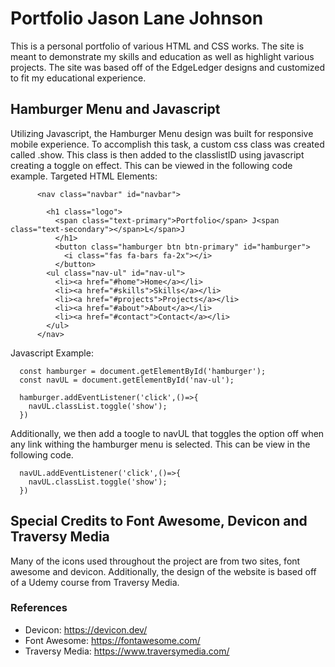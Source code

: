 # Portfolio Jason Lane Johnson
This is a personal portfolio of various HTML and CSS works.  The site is meant to demonstrate my skills and education as well as highlight various projects.  The site was based off of the EdgeLedger designs and customized to fit my educational experience.

## Hamburger Menu and Javascript
Utilizing Javascript, the Hamburger Menu design was built for responsive mobile experience.  To accomplish this task, a custom css class was created called .show.  This class is then added to the classlistID using javascript creating a toggle on effect.  This can be viewed in the following code example.
Targeted HTML Elements:
```
      <nav class="navbar" id="navbar">
        
        <h1 class="logo">
          <span class="text-primary">Portfolio</span> J<span class="text-secondary"></span>L</span>J
          </h1>
          <button class="hamburger btn btn-primary" id="hamburger">
            <i class="fas fa-bars fa-2x"></i>
          </button>
        <ul class="nav-ul" id="nav-ul">
          <li><a href="#home">Home</a></li>
          <li><a href="#skills">Skills</a></li>
          <li><a href="#projects">Projects</a></li>
          <li><a href="#about">About</a></li>
          <li><a href="#contact">Contact</a></li>
        </ul>
      </nav> 
```
Javascript Example: 
```
  const hamburger = document.getElementById('hamburger');
  const navUL = document.getElementById('nav-ul');

  hamburger.addEventListener('click',()=>{
    navUL.classList.toggle('show');
  })
``` 

  Additionally, we then add a toogle to navUL that toggles the option off when any link withing the hamburger menu is selected.  This can be view in the following code.
``` 
  navUL.addEventListener('click',()=>{
    navUL.classList.toggle('show');
  })
```
## Special Credits to Font Awesome, Devicon and Traversy Media

Many of the icons used throughout the project are from two sites, font awesome and devicon. Additionally, the design of the website is based off of a Udemy course from Traversy Media.
### References
* Devicon: https://devicon.dev/
* Font Awesome: https://fontawesome.com/
* Traversy Media: https://www.traversymedia.com/

